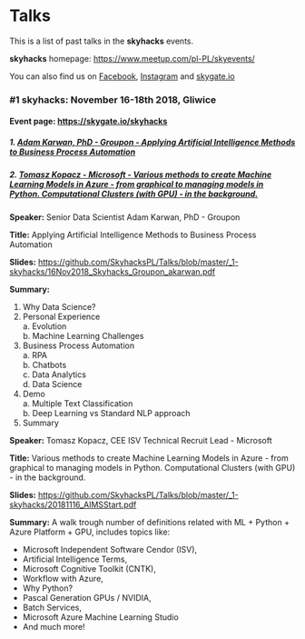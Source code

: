 # Talks

This is a list of past talks in the **skyhacks** events.

**skyhacks** homepage: https://www.meetup.com/pl-PL/skyevents/

You can also find us on [Facebook](https://www.facebook.com/skyhacks.poland/), [Instagram](https://www.instagram.com/skyhacks.poland/) and [skygate.io](https://skygate.io/skyhacks/)

### #1 skyhacks: November 16-18th 2018, Gliwice
#### Event page: https://skygate.io/skyhacks
##### 1. [Adam Karwan, PhD - Groupon - Applying Artificial Intelligence Methods to Business Process Automation](#talks-adam-groupon)
##### 2. [Tomasz Kopacz - Microsoft - Various methods to create Machine Learning Models in Azure - from graphical to managing models in Python. Computational Clusters (with GPU) - in the background.](#talks-tomasz-microsoft)


**Speaker:** <a name="talks-adam-groupon"> </a> Senior Data Scientist Adam Karwan, PhD - Groupon 

**Title:** Applying Artificial Intelligence Methods to Business Process Automation

**Slides:** https://github.com/SkyhacksPL/Talks/blob/master/_1-skyhacks/16Nov2018_Skyhacks_Groupon_akarwan.pdf

**Summary:**
1. Why Data Science? 
2. Personal Experience  
  a. Evolution  
  b. Machine Learning Challenges  
3. Business Process Automation  
  a. RPA  
  b. Chatbots  
  c. Data Analytics  
  d. Data Science  
4. Demo  
  a. Multiple Text Classification  
  b. Deep Learning vs Standard NLP approach  
5. Summary  


**Speaker:** <a name="talks-tomasz-microsoft"> </a>Tomasz Kopacz, CEE ISV Technical Recruit Lead - Microsoft

**Title:** Various methods to create Machine Learning Models in Azure - from graphical to managing models in Python. Computational Clusters (with GPU) - in the background.

**Slides:** https://github.com/SkyhacksPL/Talks/blob/master/_1-skyhacks/20181116_AIMSStart.pdf

**Summary:** 
A walk trough number of definitions related with ML + Python + Azure Platform + GPU, includes topics like:
- Microsoft Independent Software Cendor (ISV), 
- Artificial Intelligence Terms, 
- Microsoft Cognitive Toolkit (CNTK), 
- Workflow with Azure, 
- Why Python?
- Pascal Generation GPUs / NVIDIA, 
- Batch Services, 
- Microsoft Azure Machine Learning Studio
- And much more!
